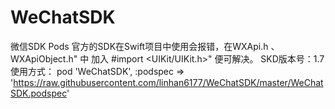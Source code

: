 # WeChatSDK
微信SDK Pods
官方的SDK在Swift项目中使用会报错，在WXApi.h 、 WXApiObject.h" 中 加入 #import <UIKit/UIKit.h>" 便可解决。
SKD版本号：1.7
使用方式：
pod 'WeChatSDK', :podspec => 'https://raw.githubusercontent.com/linhan6177/WeChatSDK/master/WeChatSDK.podspec'
